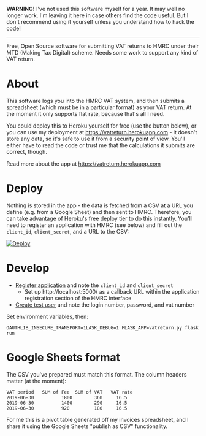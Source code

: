 **WARNING!** I've not used this software myself for a year. It may well no longer work. I'm leaving it here in case others find the code useful. But I don't recommend using it yourself unless you understand how to hack the code!

----

Free, Open Source software for submitting VAT returns to HMRC under their MTD (Making Tax Digital) scheme. Needs some work to support any kind of VAT return.

# About

This software logs you into the HMRC VAT system, and then submits a spreadsheet (which must be in a particular format) as your VAT return. At the moment it only supports flat rate, because that's all I need.

You could deploy this to Heroku yourself for free (use the button below), or you can use my deployment at https://vatreturn.herokuapp.com - it doesn't store any data, so it's safe to use it from a security point of view. You'll either have to read the code or trust me that the calculations it submits are correct, though.

Read more about the app at https://vatreturn.herokuapp.com


# Deploy

Nothing is stored in the app - the data is fetched from a CSV at a URL you define (e.g. from a Google Sheet) and then sent to HMRC. Therefore, you can take advantage of Heroku's free deploy tier to do this instantly.  You'll need to register an application with HMRC (see below) and fill out the `client_id`, `client_secret`, and a URL to the CSV:

[![Deploy](https://www.herokucdn.com/deploy/button.png)](https://heroku.com/deploy)


# Develop


* [Register application](https://developer.service.hmrc.gov.uk/developer/applications/) and note the `client_id` and `client_secret`
  * Set up http://localhost:5000/ as a callback URL within the application registration section of the HMRC interface
* [Create test user](https://developer.service.hmrc.gov.uk/api-documentation/docs/api/service/api-platform-test-user/1.0) and note the login number, password, and vat number

Set environment variables, then:

    OAUTHLIB_INSECURE_TRANSPORT=1LASK_DEBUG=1 FLASK_APP=vatreturn.py flask run


# Google Sheets format

The CSV you've prepared must match this format. The column headers matter (at the moment):

    VAT period   SUM of Fee  SUM of VAT   VAT rate
    2019-06-30          1800        360     16.5
    2019-06-30          1400        290     16.5
    2019-06-30          920         180     16.5

For me this is a pivot table generated off my invoices spreadsheet,
and I share it using the Google Sheets "publish as CSV" functionality.
